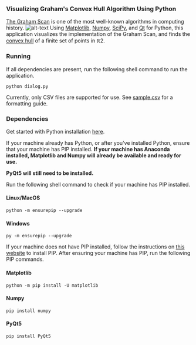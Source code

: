 ### Visualizing Graham's Convex Hull Algorithm Using Python
[The Graham Scan](https://mathweb.ucsd.edu/~ronspubs/72_10_convex_hull.pdf) is one of the most well-known algorithms in computing history.
![alt-text](https://github.com/johnma02/Convex-hull-visualization/blob/master/gscan.gif)
Using [Matplotlib](https://matplotlib.org/), [Numpy](https://numpy.org/), [SciPy](https://scipy.org/), and [Qt](https://www.qt.io/qt-for-python) for Python, this application visualizes the implementation of the Graham Scan, and finds the [convex hull](https://mathworld.wolfram.com/ConvexHull.html) of a finite set of points in ℝ2.
### Running
If all dependencies are present, run the following shell command to run the application.
```shell
python dialog.py
```

Currently, only CSV files are supported for use. See [sample.csv](https://github.com/johnma02/Convex-hull-visualization/blob/master/sample.csv) for a formatting guide.
### Dependencies
Get started with Python installation [here](https://www.python.org/downloads/).


If your machine already has Python, or after you've installed Python, ensure that your machine has PIP installed. 
**If your machine has Anaconda installed, Matplotlib and Numpy will already be available and ready for use.**

**PyQt5 will still need to be installed.**


Run the following shell command to check if your machine has PIP installed.
#### Linux/MacOS
```shell
python -m ensurepip --upgrade
```
#### Windows
```shell
py -m ensurepip --upgrade

```
If your machine does not have PIP installed, follow the instructions on [this website](https://pip.pypa.io/en/stable/installation/) to install PIP.
After ensuring your machine has PIP, run the following PIP commands.
#### Matplotlib
```shell
python -m pip install -U matplotlib
```
#### Numpy
```shell
pip install numpy
```
#### PyQt5
```shell
pip install PyQt5
```
